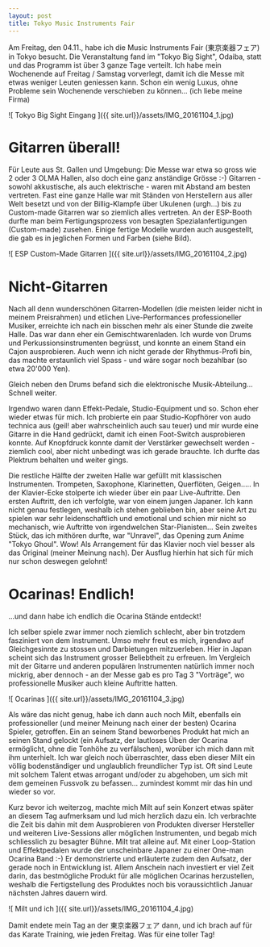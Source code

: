 ```yaml
---
layout: post
title: Tokyo Music Instruments Fair 
---
```


Am Freitag, den 04.11., habe ich die Music Instruments Fair (東京楽器フェア) in Tokyo besucht. Die Veranstaltung fand im "Tokyo Big Sight", Odaiba, statt und das Programm ist über 3 ganze Tage verteilt.
Ich habe mein Wochenende auf Freitag / Samstag vorverlegt, damit ich die Messe mit etwas weniger Leuten geniessen kann. Schon ein wenig Luxus, ohne Probleme sein Wochenende verschieben zu können... (ich liebe meine Firma)

![ Tokyo Big Sight Eingang ]({{ site.url}}/assets/IMG_20161104_1.jpg)

# Gitarren überall!

Für Leute aus St. Gallen und Umgebung: Die Messe war etwa so gross wie 2 oder 3 OLMA Hallen, also doch eine ganz anständige Grösse :-) Gitarren - sowohl akkustische, als auch elektrische - waren mit Abstand am besten vertreten. Fast eine ganze Halle war mit Ständen von Herstellern aus aller Welt besetzt und von der Billig-Klampfe über Ukulenen (urgh...) bis zu Custom-made Gitarren war so ziemlich alles vertreten. An der ESP-Booth durfte man beim Fertigungsprozess von besagten Spezialanfertigungen (Custom-made) zusehen. Einige fertige Modelle wurden auch ausgestellt, die gab es in jeglichen Formen und Farben (siehe Bild).

![ ESP Custom-Made Gitarren ]({{ site.url}}/assets/IMG_20161104_2.jpg)

# Nicht-Gitarren

Nach all denn wunderschönen Gitarren-Modellen (die meisten leider nicht in meinem Preisrahmen) und etlichen Live-Performances professioneller Musiker, erreichte ich nach ein bisschen mehr als einer Stunde die zweite Halle. Das war dann eher ein Gemischtwarenladen. Ich wurde von Drums und Perkussionsinstrumenten begrüsst, und konnte an einem Stand ein Cajon ausprobieren. Auch wenn ich nicht gerade der Rhythmus-Profi bin, das machte erstaunlich viel Spass - und wäre sogar noch bezahlbar (so etwa 20'000 Yen).

Gleich neben den Drums befand sich die elektronische Musik-Abteilung... Schnell weiter.

Irgendwo waren dann Effekt-Pedale, Studio-Equipment und so. Schon eher wieder etwas für mich. Ich probierte ein paar Studio-Kopfhörer von audo technica aus (geil! aber wahrscheinlich auch sau teuer) und mir wurde eine Gitarre in die Hand gedrückt, damit ich einen Foot-Switch ausprobieren konnte. Auf Knopfdruck konnte damit der Verstärker gewechselt werden - ziemlich cool, aber nicht unbedingt was ich gerade brauchte. Ich durfte das Plektrum behalten und weiter gings. 

Die restliche Hälfte der zweiten Halle war gefüllt mit klassischen Instrumenten. Trompeten, Saxophone, Klarinetten, Querflöten, Geigen.....
In der Klavier-Ecke stolperte ich wieder über ein paar Live-Auftritte.
Den ersten Auftritt, den ich verfolgte, war von einem jungen Japaner. Ich kann nicht genau festlegen, weshalb ich stehen geblieben bin, aber seine Art zu spielen war sehr leidenschaftlich und emotional und schien mir nicht so mechanisch, wie Auftritte von irgendwelchen Star-Pianisten... Sein zweites Stück, das ich mithören durfte, war "Unravel", das Opening zum Anime "Tokyo Ghoul". Wow! Als Arrangement für das Klavier noch viel besser als das Original (meiner Meinung nach). Der Ausflug hierhin hat sich für mich nur schon deswegen gelohnt!

# Ocarinas! Endlich!
...und dann habe ich endlich die Ocarina Stände entdeckt!

Ich selber spiele zwar immer noch ziemlich schlecht, aber bin trotzdem fasziniert von dem Instrument. Umso mehr freut es mich, irgendwo auf Gleichgesinnte zu stossen und Darbietungen mitzuerleben. Hier in Japan scheint sich das Instrument grosser Beliebtheit zu erfreuen. Im Vergleich mit der Gitarre und anderen populären Instrumenten natürlich immer noch mickrig, aber dennoch - an der Messe gab es pro Tag 3 "Vorträge", wo professionelle Musiker auch kleine Auftritte hatten.

![ Ocarinas ]({{ site.url}}/assets/IMG_20161104_3.jpg)

Als wäre das nicht genug, habe ich dann auch noch Milt, ebenfalls ein professioneller (und meiner Meinung nach einer der besten) Ocarina Spieler, getroffen. Ein an seinem Stand beworbenes Produkt hat mich an seinen Stand gelockt (ein Aufsatz, der lautloses Üben der Ocarina ermöglicht, ohne die Tonhöhe zu verfälschen), worüber ich mich dann mit ihm unterhielt. Ich war gleich noch überraschter, dass eben dieser Milt ein völlig bodenständiger und unglaublich freundlicher Typ ist. Oft sind Leute mit solchem Talent etwas arrogant und/oder zu abgehoben, um sich mit dem gemeinen Fussvolk zu befassen... zumindest kommt mir das hin und wieder so vor.  

Kurz bevor ich weiterzog, machte mich Milt auf sein Konzert etwas später an diesem Tag aufmerksam und lud mich herzlich dazu ein. Ich verbrachte die Zeit bis dahin mit dem Ausprobieren von Produkten diverser Hersteller und weiteren Live-Sessions aller möglichen Instrumenten, und begab mich schliesslich zu besagter Bühne.
Milt trat alleine auf. Mit einer Loop-Station und Effektpedalen wurde der unscheinbare Japaner zu einer One-man Ocarina Band :-) Er demonstrierte und erläuterte zudem den Aufsatz, der gerade noch in Entwicklung ist. Allem Anschein nach investiert er viel Zeit darin, das bestmögliche Produkt für alle möglichen Ocarinas herzustellen, weshalb die Fertigstellung des Produktes noch bis voraussichtlich Januar nächsten Jahres dauern wird. 

![ Milt und ich ]({{ site.url}}/assets/IMG_20161104_4.jpg)

Damit endete mein Tag an der 東京楽器フェア dann, und ich brach auf für das Karate Training, wie jeden Freitag. Was für eine toller Tag!
